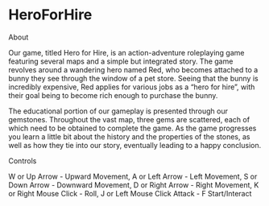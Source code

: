# HeroForHire

About

Our game, titled Hero for Hire, is an action-adventure roleplaying game featuring several maps and a simple but integrated story. The game revolves around a wandering hero named Red, who becomes attached to a bunny they see through the window of a pet store. Seeing that the bunny is incredibly expensive, Red applies for various jobs as a “hero for hire”, with their goal being to become rich enough to purchase the bunny.

The educational portion of our gameplay is presented through our gemstones. Throughout the vast map, three gems are scattered, each of which need to be obtained to complete the game. As the game progresses you learn a little bit about the history and the properties of the stones, as well as how they tie into our story, eventually leading to a happy conclusion.

Controls

W or Up Arrow - Upward Movement,  A or Left Arrow - Left Movement, S or Down Arrow - Downward Movement, D or Right Arrow - Right Movement, K or Right Mouse Click - Roll, J or Left Mouse Click Attack - F Start/Interact

